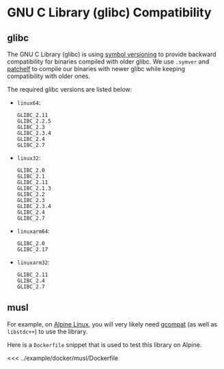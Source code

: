 # GNU C Library (glibc) Compatibility

## glibc

The GNU C Library (glibc) is using [symbol versioning](https://refspecs.linuxfoundation.org/LSB_3.0.0/LSB-PDA/LSB-PDA.junk/symversion.html)
to provide backward compatibility for binaries compiled with older glibc.
We use `.symver` and [patchelf](https://github.com/NixOS/patchelf) to compile our binaries with newer glibc
while keeping compatibility with older ones.

The required glibc versions are listed below:

<!--
$ for v in 64 32 arm64 arm32; do \
    echo - - \`linux$v\`:; \
    echo "  " \`\`\`; \
    nm --dynamic --undefined-only --with-symbol-versions lua*/libs/linux$v/*.so \
    | grep GLIBC | sed -e 's#.\+@#  #' | sort --unique; \
    echo "  " \`\`\`; \
  done
-->

- `linux64`:
   ```
  GLIBC_2.11
  GLIBC_2.2.5
  GLIBC_2.3
  GLIBC_2.3.4
  GLIBC_2.4
  GLIBC_2.7
   ```
- `linux32`:
   ```
  GLIBC_2.0
  GLIBC_2.1
  GLIBC_2.11
  GLIBC_2.1.3
  GLIBC_2.2
  GLIBC_2.3
  GLIBC_2.3.4
  GLIBC_2.4
  GLIBC_2.7
   ```
- `linuxarm64`:
   ```
  GLIBC_2.0
  GLIBC_2.17
   ```
- `linuxarm32`:
   ```
  GLIBC_2.11
  GLIBC_2.4
  GLIBC_2.7
   ```

## musl

For example, on [Alpine Linux](https://alpinelinux.org/), you will very likely need [gcompat](https://git.adelielinux.org/adelie/gcompat)
(as well as `libstdc++`) to use the library.

Here is a `Dockerfile` snippet that is used to test this library on Alpine.

<<< ../example/docker/musl/Dockerfile
